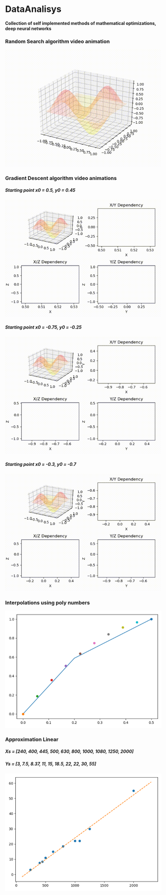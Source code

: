 # DataAnalisys
#### Collection of self implemented methods of mathematical optimizations, deep neural networks

### Random Search algorithm video animation
![](render_outputs/random_search_3D_surface.gif)

### Gradient Descent algorithm video animations
##### Starting point x0 = 0.5, y0 = 0.45
![](render_outputs/gradient_descendant_3D_surface_1.gif)

##### Starting point x0 = -0.75, y0 = -0.25
![](render_outputs/gradient_descendant_3D_surface_2.gif)

##### Starting point x0 = -0.3, y0 = -0.7
![](render_outputs/gradient_descendant_3D_surface_3.gif)

### Interpolations using poly numbers
![](render_outputs/interpolation_poly_numbers.jpg)

### Approximation Linear
##### Xs = [240, 400, 445, 500, 630, 800, 1000, 1080, 1250, 2000]
##### Ys = [3, 7.5, 8.37, 11, 15, 18.5, 22, 22, 30, 55]
![](render_outputs/linear_approximation.jpg)